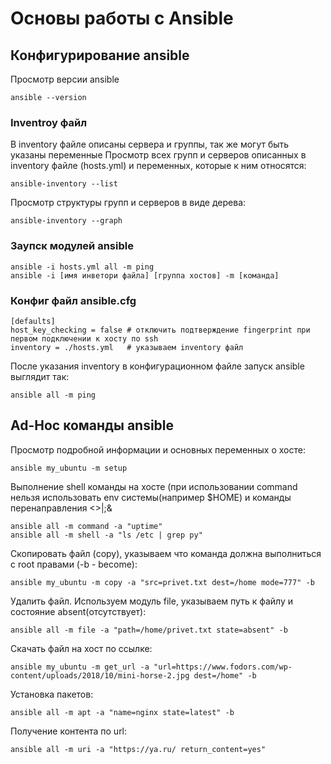 # Основы работы с Ansible
## Конфигурирование ansible
Просмотр версии ansible
```
ansible --version
```
### Inventroy файл
В inventory файле описаны сервера и группы, так же могут быть указаны переменные
Просмотр всех групп и серверов описанных в inventory файле (hosts.yml) и переменных, которые к ним относятся:
```
ansible-inventory --list
```
Просмотр структуры групп и серверов в виде дерева:
```
ansible-inventory --graph
```

### Заупск модулей ansible
```
ansible -i hosts.yml all -m ping
ansible -i [имя инветори файла] [группа хостов] -m [команда]
```
### Конфиг файл ansible.cfg
```
[defaults]
host_key_checking = false # отключить подтверждение fingerprint при первом подключении к хосту по ssh
inventory = ./hosts.yml   # указываем inventory файл
```
После указания inventory в конфигурационном файле запуск ansible выглядит так:
```
ansible all -m ping
```
## Ad-Hoc команды ansible
Просмотр подробной информации и основных переменных о хосте:
```
ansible my_ubuntu -m setup
```
Выполнение shell команды на хосте (при использовании command нельзя использовать env системы(например $HOME) и команды перенаправления <>|;&
```
ansible all -m command -a "uptime"
ansible all -m shell -a "ls /etc | grep py"
```
Скопировать файл (copy), указываем что команда должна выполниться с root правами (-b - become):
```
ansible my_ubuntu -m copy -a "src=privet.txt dest=/home mode=777" -b
```
Удалить файл. Используем модуль file, указываем путь к файлу и состояние absent(отсутствует):
```
ansible all -m file -a "path=/home/privet.txt state=absent" -b
```
Скачать файл на хост по ссылке:
```
ansible my_ubuntu -m get_url -a "url=https://www.fodors.com/wp-content/uploads/2018/10/mini-horse-2.jpg dest=/home" -b
```
Установка пакетов:
```
ansible all -m apt -a "name=nginx state=latest" -b
```
Получение контента по url:
```
ansible all -m uri -a "https://ya.ru/ return_content=yes"
```
